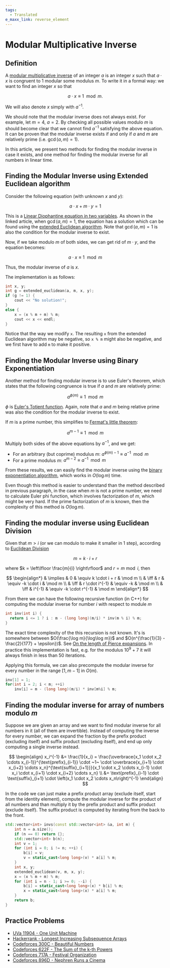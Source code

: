 ```yaml
---
tags:
  - Translated
e_maxx_link: reverse_element
---
```


# Modular Multiplicative Inverse

## Definition

A [modular multiplicative inverse](http://en.wikipedia.org/wiki/Modular_multiplicative_inverse) of an integer $a$ is an integer $x$ such that $a \cdot x$ is congruent to $1$ modular some modulus $m$.
To write it in a formal way: we want to find an integer $x$ so that 

$$a \cdot x \equiv 1 \mod m.$$

We will also denote $x$ simply with $a^{-1}$.

We should note that the modular inverse does not always exist. For example, let $m = 4$, $a = 2$. 
By checking all possible values modulo $m$ is should become clear that we cannot find $a^{-1}$ satisfying the above equation. 
It can be proven that the modular inverse exists if and only if $a$ and $m$ are relatively prime (i.e. $\gcd(a, m) = 1$).

In this article, we present two methods for finding the modular inverse in case it exists, and one method for finding the modular inverse for all numbers in linear time.

## Finding the Modular Inverse using Extended Euclidean algorithm

Consider the following equation (with unknown $x$ and $y$):

$$a \cdot x + m \cdot y = 1$$

This is a [Linear Diophantine equation in two variables](linear-diophantine-equation.md).
As shown in the linked article, when $\gcd(a, m) = 1$, the equation has a solution which can be found using the [extended Euclidean algorithm](http://en.wikipedia.org/wiki/Extended_Euclidean_algorithm).
Note that $\gcd(a, m) = 1$ is also the condition for the modular inverse to exist.

Now, if we take modulo $m$ of both sides, we can get rid of $m \cdot y$, and the equation becomes:

$$a \cdot x \equiv 1 \mod m$$

Thus, the modular inverse of $a$ is $x$.

The implementation is as follows:

```cpp
int x, y;
int g = extended_euclidean(a, m, x, y);
if (g != 1) {
    cout << "No solution!";
}
else {
    x = (x % m + m) % m;
    cout << x << endl;
}
```

Notice that the way we modify `x`.
The resulting `x` from the extended Euclidean algorithm may be negative, so `x % m` might also be negative, and we first have to add `m` to make it positive.

## Finding the Modular Inverse using Binary Exponentiation

Another method for finding modular inverse is to use Euler's theorem, which states that the following congruence is true if $a$ and $m$ are relatively prime:

$$a^{\phi (m)} \equiv 1 \mod m$$

$\phi$ is [Euler's Totient function](phi-function.md).
Again, note that $a$ and $m$ being relative prime was also the condition for the modular inverse to exist.

If $m$ is a prime number, this simplifies to [Fermat's little theorem](http://en.wikipedia.org/wiki/Fermat's_little_theorem):

$$a^{m - 1} \equiv 1 \mod m$$

Multiply both sides of the above equations by $a^{-1}$, and we get:

* For an arbitrary (but coprime) modulus $m$: $a ^ {\phi (m) - 1} \equiv a ^{-1} \mod m$
* For a prime modulus $m$: $a ^ {m - 2} \equiv a ^ {-1} \mod m$

From these results, we can easily find the modular inverse using the [binary exponentiation algorithm](binary-exp.md), which works in $O(\log m)$ time.

Even though this method is easier to understand than the method described in previous paragraph, in the case when $m$ is not a prime number, we need to calculate Euler phi function, which involves factorization of $m$, which might be very hard. If the prime factorization of $m$ is known, then the complexity of this method is $O(\log m)$.

## Finding the modular inverse using Euclidean Division

Given that $m > i$ (or we can modulo to make it smaller in 1 step), according to [Euclidean Division](https://en.wikipedia.org/wiki/Euclidean_division)

$$m = k \cdot i + r$$

where $k = \left\lfloor \frac{m}{i} \right\rfloor$ and $r = m \bmod i$, then

$$
\begin{align*}
& \implies & 0          & \equiv k \cdot i + r   & \mod m \\
& \iff & r              & \equiv -k \cdot i      & \mod m \\
& \iff & r \cdot i^{-1} & \equiv -k              & \mod m \\
& \iff & i^{-1}         & \equiv -k \cdot r^{-1} & \mod m
\end{align*}
$$

From there we can have the following recursive function (in C++) for computing the modular inverse for number $i$ with respect to module $m$

```{.cpp file=modular_inverse_euclidean_division}
int inv(int i) {
  return i <= 1 ? i : m - (long long)(m/i) * inv(m % i) % m;
}
```

The exact time complexity of the this recursion is not known. It's is somewhere between $O(\frac{\log m}{\log\log m})$ and $O(n^{\frac{1}{3} - \frac{2}{177} + \epsilon})$.
See [On the length of Pierce expansions](https://arxiv.org/abs/2211.08374).
In practice this implementation is fast, e.g. for the modulus $10^9 + 7$ it will always finish in less than 50 iterations.

Applying this formula, we can also precompute the modular inverse for every number in the range $[1, m-1]$ in $O(m)$.

```{.cpp file=modular_inverse_euclidean_division_all}
inv[1] = 1;
for(int i = 2; i < m; ++i)
    inv[i] = m - (long long)(m/i) * inv[m%i] % m;
```

## Finding the modular inverse for array of numbers modulo $m$

Suppose we are given an array and we want to find modular inverse for all numbers in it (all of them are invertible).
Instead of computing the inverse for every number, we can expand the fraction by the prefix product (excluding itself) and suffix product (excluding itself), and end up only computing a single inverse instead.

$$
\begin{align}
x_i^{-1} &= \frac{1}{x_i} = \frac{\overbrace{x_1 \cdot x_2 \cdots x_{i-1}}^{\text{prefix}_{i-1}} \cdot ~1~ \cdot \overbrace{x_{i+1} \cdot x_{i+2} \cdots x_n}^{\text{suffix}_{i+1}}}{x_1 \cdot x_2 \cdots x_{i-1} \cdot x_i \cdot x_{i+1} \cdot x_{i+2} \cdots x_n} \\
&= \text{prefix}_{i-1} \cdot \text{suffix}_{i+1} \cdot \left(x_1 \cdot x_2 \cdots x_n\right)^{-1}
\end{align}
$$

In the code we can just make a prefix product array (exclude itself, start from the identity element), compute the modular inverse for the product of all numbers and than multiply it by the prefix product and suffix product (exclude itself).
The suffix product is computed by iterating from the back to the front.

```cpp
std::vector<int> invs(const std::vector<int> &a, int m) {
    int n = a.size();
    if (n == 0) return {};
    std::vector<int> b(n);
    int v = 1;
    for (int i = 0; i != n; ++i) {
        b[i] = v;
        v = static_cast<long long>(v) * a[i] % m;
    }
    int x, y;
    extended_euclidean(v, m, x, y);
    x = (x % m + m) % m;
    for (int i = n - 1; i >= 0; --i) {
        b[i] = static_cast<long long>(x) * b[i] % m;
        x = static_cast<long long>(x) * a[i] % m;
    }
    return b;
}
```

## Practice Problems

* [UVa 11904 - One Unit Machine](https://uva.onlinejudge.org/index.php?option=com_onlinejudge&Itemid=8&page=show_problem&problem=3055)
* [Hackerrank - Longest Increasing Subsequence Arrays](https://www.hackerrank.com/contests/world-codesprint-5/challenges/longest-increasing-subsequence-arrays)
* [Codeforces 300C - Beautiful Numbers](http://codeforces.com/problemset/problem/300/C)
* [Codeforces 622F - The Sum of the k-th Powers](http://codeforces.com/problemset/problem/622/F)
* [Codeforces 717A - Festival Organization](http://codeforces.com/problemset/problem/717/A)
* [Codeforces 896D - Nephren Runs a Cinema](http://codeforces.com/problemset/problem/896/D)
